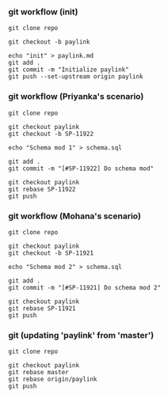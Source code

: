 ### git workflow (init)
```
git clone repo

git checkout -b paylink

echo "init" > paylink.md
git add .
git commit -m "Initialize paylink"
git push --set-upstream origin paylink
```

### git workflow (Priyanka's scenario)
```
git clone repo

git checkout paylink
git checkout -b SP-11922

echo "Schema mod 1" > schema.sql

git add .
git commit -m "[#SP-11922] Do schema mod"

git checkout paylink
git rebase SP-11922
git push
```

### git workflow (Mohana's scenario)
```
git clone repo

git checkout paylink
git checkout -b SP-11921

echo "Schema mod 2" > schema.sql

git add .
git commit -m "[#SP-11921] Do schema mod 2"

git checkout paylink
git rebase SP-11921
git push
```

### git (updating 'paylink' from 'master')
```
git clone repo

git checkout paylink
git rebase master
git rebase origin/paylink
git push
```
